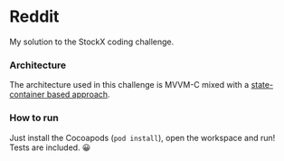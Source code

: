 # Reddit
My solution to the StockX coding challenge.

### Architecture
The architecture used in this challenge is MVVM-C mixed with a [state-container based approach](https://jobandtalent.engineering/ios-architecture-an-state-container-based-approach-4f1a9b00b82e).

### How to run
Just install the Cocoapods (`pod install`), open the workspace and run! Tests are included. 😀
